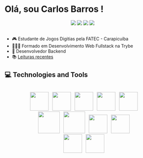 # Olá, sou **Carlos Barros** !

<div align="center">
<a href="https://www.linkedin.com/in/ocarlosbarros" target="_blank"><img src="https://img.shields.io/badge/-LinkedIn-%230077B5?style=for-the-badge&logo=linkedin&logoColor=white" target="_blank"></a>
<a href="https://www.youtube.com/channel/UC1xY9hXr4h_77rfKKk-i3Vg" target="_blank"><img src="https://img.shields.io/badge/YouTube-FF0000?style=for-the-badge&logo=youtube&logoColor=white" target="_blank"></a>
<a href="https://www.instagram.com/ocarlosbarrosdev/" target="_blank"><img src="https://img.shields.io/badge/-Instagram-%23E4405F?style=for-the-badge&logo=instagram&logoColor=white" target="_blank"></a>
<a href = "mailto:carlosbarros.dev@hotmail.com"><img src="https://img.shields.io/badge/Outlook-0078D4?style=for-the-badge&logo=microsoft-outlook&logoColor=white" target="_blank"></a>
</div>

<br />

- :video_game: Estudante de Jogos Digitias pela FATEC - Carapicuíba
- 👨🏾‍🎓 Formado em Desenvolvimento Web Fullstack na Trybe
- :seedling: Desenvolvedor Backend
- :books: [Leituras recentes](https://www.skoob.com.br/usuario/9023426)

## 💻 Technologies and Tools

<div align="center">

<br/>
<img style="margin-left:8px" width="60em" src="https://cdn.jsdelivr.net/gh/devicons/devicon/icons/dotnetcore/dotnetcore-original.svg" />
<img style="margin-left:8px" width="60em" src="https://cdn.jsdelivr.net/gh/devicons/devicon/icons/csharp/csharp-original.svg" />
<img style="margin-left:8px;" width="60em" src="https://cdn.jsdelivr.net/gh/devicons/devicon@latest/icons/nodejs/nodejs-original-wordmark.svg" />
<img style="margin-left:8px" width="60em" src="https://cdn.jsdelivr.net/gh/devicons/devicon/icons/javascript/javascript-original.svg" />
<img style="margin-left:8px" width="60em" src="https://cdn.jsdelivr.net/gh/devicons/devicon/icons/typescript/typescript-plain.svg" />

<br/>

<img style="margin-left:8px" width="70em" src="https://cdn.jsdelivr.net/gh/devicons/devicon/icons/html5/html5-original-wordmark.svg" />
<img style="margin-left:8px" width="70em"src="https://cdn.jsdelivr.net/gh/devicons/devicon/icons/css3/css3-original-wordmark.svg" />
<img style="margin-left:8px" width="60em" src="https://cdn.jsdelivr.net/gh/devicons/devicon/icons/react/react-original-wordmark.svg" />
<img style="margin-left:8px" width="60em" src="https://cdn.jsdelivr.net/gh/devicons/devicon/icons/redux/redux-original.svg" />

<br/>
<img style="margin-left:8px" width="60em" src="https://cdn.jsdelivr.net/gh/devicons/devicon/icons/jest/jest-plain.svg" />
<img style="margin-left:8px" width="60em" src="https://cdn.jsdelivr.net/gh/devicons/devicon/icons/docker/docker-original-wordmark.svg" />
</div>

